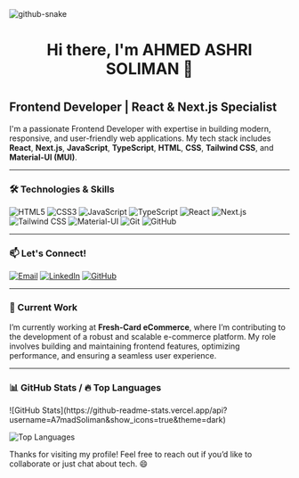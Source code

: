 <picture>
  <source media="(prefers-color-scheme: dark)" srcset="https://raw.githubusercontent.com/tobiasmeyhoefer/tobiasmeyhoefer/output/github-snake-dark.svg" />
  <source media="(prefers-color-scheme: light)" srcset="https://raw.githubusercontent.com/tobiasmeyhoefer/tobiasmeyhoefer/output/github-snake.svg" />
  <img alt="github-snake" src="https://raw.githubusercontent.com/tobiasmeyhoefer/tobiasmeyhoefer/output/github-snake.svg" />
</picture>

# <h1 align="center">Hi there, I'm AHMED ASHRI SOLIMAN 👋<h1/>

## Frontend Developer | React & Next.js Specialist

I'm a passionate Frontend Developer with expertise in building modern, responsive, and user-friendly web applications. My tech stack includes **React**, **Next.js**, **JavaScript**, **TypeScript**, **HTML**, **CSS**, **Tailwind CSS**, and **Material-UI (MUI)**.

---

### 🛠️ Technologies & Skills

![HTML5](https://img.shields.io/badge/HTML5-E34F26?style=for-the-badge&logo=html5&logoColor=white)
![CSS3](https://img.shields.io/badge/CSS3-1572B6?style=for-the-badge&logo=css3&logoColor=white)
![JavaScript](https://img.shields.io/badge/JavaScript-F7DF1E?style=for-the-badge&logo=javascript&logoColor=black)
![TypeScript](https://img.shields.io/badge/TypeScript-3178C6?style=for-the-badge&logo=typescript&logoColor=white)
![React](https://img.shields.io/badge/React-61DAFB?style=for-the-badge&logo=react&logoColor=black)
![Next.js](https://img.shields.io/badge/Next.js-000000?style=for-the-badge&logo=next.js&logoColor=white)
![Tailwind CSS](https://img.shields.io/badge/Tailwind_CSS-06B6D4?style=for-the-badge&logo=tailwind-css&logoColor=white)
![Material-UI](https://img.shields.io/badge/Material_UI-0081CB?style=for-the-badge&logo=mui&logoColor=white)
![Git](https://img.shields.io/badge/Git-F05032?style=for-the-badge&logo=git&logoColor=white)
![GitHub](https://img.shields.io/badge/GitHub-181717?style=for-the-badge&logo=github&logoColor=white)

---

### 📫 Let's Connect!

[![Email](https://img.shields.io/badge/Email-D14836?style=for-the-badge&logo=gmail&logoColor=white)](mailto:ahmadsoliman283@gmail.com)
[![LinkedIn](https://img.shields.io/badge/LinkedIn-0A66C2?style=for-the-badge&logo=linkedin&logoColor=white)](https://www.linkedin.com/in/ahmed-soliman-1334b116a)
[![GitHub](https://img.shields.io/badge/GitHub-181717?style=for-the-badge&logo=github&logoColor=white)](https://github.com/A7madSoliman)

---

### 💼 Current Work

I’m currently working at **Fresh-Card eCommerce**, where I’m contributing to the development of a robust and scalable e-commerce platform. My role involves building and maintaining frontend features, optimizing performance, and ensuring a seamless user experience.

---



### 📊 GitHub Stats /  🔥 Top Languages

<div align="flex">
  ![GitHub Stats](https://github-readme-stats.vercel.app/api?username=A7madSoliman&show_icons=true&theme=dark)

  ![Top Languages](https://github-readme-stats.vercel.app/api/top-langs/?username=A7madSoliman&layout=compact&theme=dark)

</div>


Thanks for visiting my profile! Feel free to reach out if you’d like to collaborate or just chat about tech. 😄

